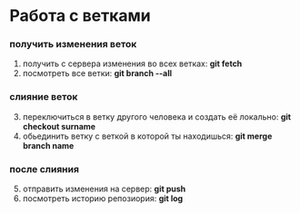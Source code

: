 # Работа с ветками
### получить изменения веток
1. получить с сервера изменения во всех ветках: **git fetch**
2. посмотреть все ветки: **git branch --all**

### слияние веток
3. переключиться в ветку другого человека и создать её локально: **git checkout surname**
4. обьединить ветку с веткой в которой ты находишься: **git merge branch name**

### после слияния
5. отправить изменения на сервер: **git push**
6. посмотреть историю репозиория: **git log**